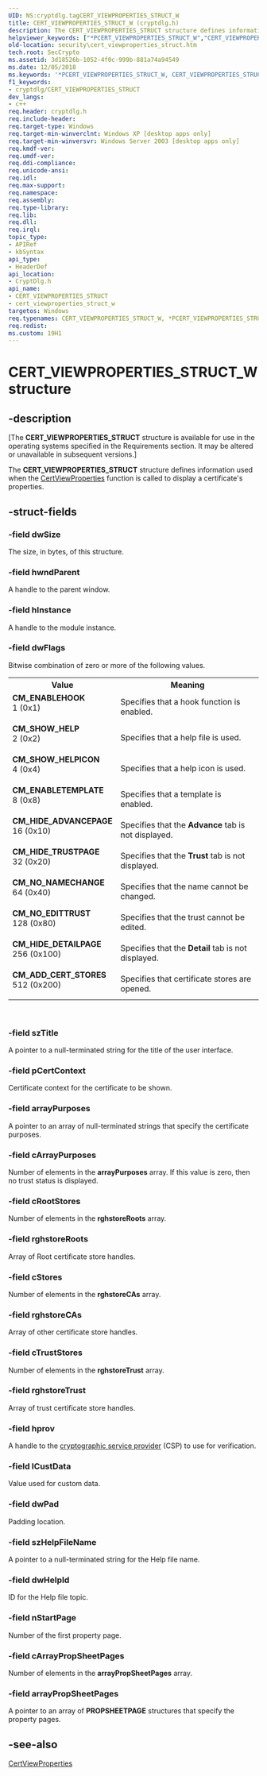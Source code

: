 ```yaml
---
UID: NS:cryptdlg.tagCERT_VIEWPROPERTIES_STRUCT_W
title: CERT_VIEWPROPERTIES_STRUCT_W (cryptdlg.h)
description: The CERT_VIEWPROPERTIES_STRUCT structure defines information used when the CertViewProperties function is called to display a certificate's properties.
helpviewer_keywords: ["*PCERT_VIEWPROPERTIES_STRUCT_W","CERT_VIEWPROPERTIES_STRUCT","CERT_VIEWPROPERTIES_STRUCT structure [Security]","CERT_VIEWPROPERTIES_STRUCT_W","CM_ADD_CERT_STORES","CM_ENABLEHOOK","CM_ENABLETEMPLATE","CM_HIDE_ADVANCEPAGE","CM_HIDE_DETAILPAGE","CM_HIDE_TRUSTPAGE","CM_NO_EDITTRUST","CM_NO_NAMECHANGE","CM_SHOW_HELP","CM_SHOW_HELPICON","PCERT_VIEWPROPERTIES_STRUCT","PCERT_VIEWPROPERTIES_STRUCT structure pointer [Security]","cryptdlg/CERT_VIEWPROPERTIES_STRUCT","cryptdlg/PCERT_VIEWPROPERTIES_STRUCT","security.cert_viewproperties_struct"]
old-location: security\cert_viewproperties_struct.htm
tech.root: SecCrypto
ms.assetid: 3d18526b-1052-4f0c-999b-881a74a94549
ms.date: 12/05/2018
ms.keywords: '*PCERT_VIEWPROPERTIES_STRUCT_W, CERT_VIEWPROPERTIES_STRUCT, CERT_VIEWPROPERTIES_STRUCT structure [Security], CERT_VIEWPROPERTIES_STRUCT_W, CM_ADD_CERT_STORES, CM_ENABLEHOOK, CM_ENABLETEMPLATE, CM_HIDE_ADVANCEPAGE, CM_HIDE_DETAILPAGE, CM_HIDE_TRUSTPAGE, CM_NO_EDITTRUST, CM_NO_NAMECHANGE, CM_SHOW_HELP, CM_SHOW_HELPICON, PCERT_VIEWPROPERTIES_STRUCT, PCERT_VIEWPROPERTIES_STRUCT structure pointer [Security], cryptdlg/CERT_VIEWPROPERTIES_STRUCT, cryptdlg/PCERT_VIEWPROPERTIES_STRUCT, security.cert_viewproperties_struct'
f1_keywords:
- cryptdlg/CERT_VIEWPROPERTIES_STRUCT
dev_langs:
- c++
req.header: cryptdlg.h
req.include-header: 
req.target-type: Windows
req.target-min-winverclnt: Windows XP [desktop apps only]
req.target-min-winversvr: Windows Server 2003 [desktop apps only]
req.kmdf-ver: 
req.umdf-ver: 
req.ddi-compliance: 
req.unicode-ansi: 
req.idl: 
req.max-support: 
req.namespace: 
req.assembly: 
req.type-library: 
req.lib: 
req.dll: 
req.irql: 
topic_type:
- APIRef
- kbSyntax
api_type:
- HeaderDef
api_location:
- CryptDlg.h
api_name:
- CERT_VIEWPROPERTIES_STRUCT
- cert_viewproperties_struct_w
targetos: Windows
req.typenames: CERT_VIEWPROPERTIES_STRUCT_W, *PCERT_VIEWPROPERTIES_STRUCT_W
req.redist: 
ms.custom: 19H1
---
```


# CERT_VIEWPROPERTIES_STRUCT_W structure


## -description


<p class="CCE_Message">[The  <b>CERT_VIEWPROPERTIES_STRUCT</b> structure is available for use in the operating systems specified in the Requirements section. It may be altered or unavailable in subsequent versions.]

The <b>CERT_VIEWPROPERTIES_STRUCT</b> structure defines information used when  the <a href="https://docs.microsoft.com/windows/desktop/api/cryptdlg/nf-cryptdlg-certviewpropertiesa">CertViewProperties</a> function  is called to display a certificate's properties.


## -struct-fields




### -field dwSize

The size, in bytes, of this structure.


### -field hwndParent

A handle to the parent window.


### -field hInstance

A handle to the module instance.


### -field dwFlags


Bitwise combination of zero or more of the following values.



<table>
<tr>
<th>Value</th>
<th>Meaning</th>
</tr>
<tr>
<td width="40%"><a id="CM_ENABLEHOOK"></a><a id="cm_enablehook"></a><dl>
<dt><b>CM_ENABLEHOOK</b></dt>
<dt>1 (0x1)</dt>
</dl>
</td>
<td width="60%">
Specifies that a hook function is enabled.

</td>
</tr>
<tr>
<td width="40%"><a id="CM_SHOW_HELP"></a><a id="cm_show_help"></a><dl>
<dt><b>CM_SHOW_HELP</b></dt>
<dt>2 (0x2)</dt>
</dl>
</td>
<td width="60%">
Specifies that a help file is used.

</td>
</tr>
<tr>
<td width="40%"><a id="CM_SHOW_HELPICON"></a><a id="cm_show_helpicon"></a><dl>
<dt><b>CM_SHOW_HELPICON</b></dt>
<dt>4 (0x4)</dt>
</dl>
</td>
<td width="60%">
Specifies that a help icon is used.

</td>
</tr>
<tr>
<td width="40%"><a id="CM_ENABLETEMPLATE"></a><a id="cm_enabletemplate"></a><dl>
<dt><b>CM_ENABLETEMPLATE</b></dt>
<dt>8 (0x8)</dt>
</dl>
</td>
<td width="60%">
Specifies that a template is enabled.

</td>
</tr>
<tr>
<td width="40%"><a id="CM_HIDE_ADVANCEPAGE"></a><a id="cm_hide_advancepage"></a><dl>
<dt><b>CM_HIDE_ADVANCEPAGE</b></dt>
<dt>16 (0x10)</dt>
</dl>
</td>
<td width="60%">
Specifies that the <b>Advance</b> tab is not displayed.

</td>
</tr>
<tr>
<td width="40%"><a id="CM_HIDE_TRUSTPAGE"></a><a id="cm_hide_trustpage"></a><dl>
<dt><b>CM_HIDE_TRUSTPAGE</b></dt>
<dt>32 (0x20)</dt>
</dl>
</td>
<td width="60%">
Specifies that the <b>Trust</b> tab is not displayed.

</td>
</tr>
<tr>
<td width="40%"><a id="CM_NO_NAMECHANGE"></a><a id="cm_no_namechange"></a><dl>
<dt><b>CM_NO_NAMECHANGE</b></dt>
<dt>64 (0x40)</dt>
</dl>
</td>
<td width="60%">
Specifies that the name cannot be changed.

</td>
</tr>
<tr>
<td width="40%"><a id="CM_NO_EDITTRUST"></a><a id="cm_no_edittrust"></a><dl>
<dt><b>CM_NO_EDITTRUST</b></dt>
<dt>128 (0x80)</dt>
</dl>
</td>
<td width="60%">
Specifies that the trust cannot be edited.

</td>
</tr>
<tr>
<td width="40%"><a id="CM_HIDE_DETAILPAGE"></a><a id="cm_hide_detailpage"></a><dl>
<dt><b>CM_HIDE_DETAILPAGE</b></dt>
<dt>256 (0x100)</dt>
</dl>
</td>
<td width="60%">
Specifies that the <b>Detail</b> tab is not displayed.

</td>
</tr>
<tr>
<td width="40%"><a id="CM_ADD_CERT_STORES"></a><a id="cm_add_cert_stores"></a><dl>
<dt><b>CM_ADD_CERT_STORES</b></dt>
<dt>512 (0x200)</dt>
</dl>
</td>
<td width="60%">
Specifies that certificate stores are opened.

</td>
</tr>
</table>
 


### -field szTitle

A pointer to a null-terminated string for the title of the user interface.


### -field pCertContext

Certificate context for the certificate to be shown.


### -field arrayPurposes

A pointer to an array of null-terminated strings that specify the certificate purposes.


### -field cArrayPurposes

Number of elements in the <b>arrayPurposes</b> array. If this value is zero, then no trust status is displayed.


### -field cRootStores

Number of elements in the <b>rghstoreRoots</b> array.


### -field rghstoreRoots

Array of Root certificate store handles.


### -field cStores

Number of elements in the <b>rghstoreCAs</b> array.


### -field rghstoreCAs

Array of other certificate store handles.


### -field cTrustStores

Number of elements in the <b>rghstoreTrust</b> array.


### -field rghstoreTrust

Array of trust certificate store handles.


### -field hprov

A handle to the <a href="https://docs.microsoft.com/windows/desktop/SecGloss/c-gly">cryptographic service provider</a> (CSP) to use for verification.


### -field lCustData

Value used for custom data.


### -field dwPad

Padding location.


### -field szHelpFileName

A pointer to a null-terminated string for the Help file name.


### -field dwHelpId

ID for the Help file topic.


### -field nStartPage

Number of the first property page.


### -field cArrayPropSheetPages

Number of elements in the <b>arrayPropSheetPages</b> array.


### -field arrayPropSheetPages

A pointer to an array of <b>PROPSHEETPAGE</b> structures that specify the property pages.


## -see-also




<a href="https://docs.microsoft.com/windows/desktop/api/cryptdlg/nf-cryptdlg-certviewpropertiesa">CertViewProperties</a>
 

 


